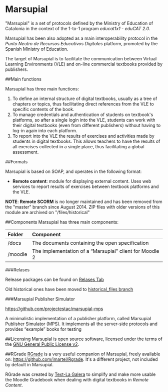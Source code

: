 Marsupial
=========

"Marsupial" is a set of protocols defined by the Ministry of Education of Catalonia in the context of the 1-to-1 program *educat1x1 - eduCAT 2.0*.

Marsupial has been also adopted as a main interoperability protocol in the *Punto Neutro de Recursos Educativos Digitales* platform, promoted by the Spanish Ministry of Education.

The target of Marsupial is to facilitate the communication between Virtual Learning Environments (VLE) and on-line commercial textbooks provided by publishers.


##Main functions

Marsupial has three main functions:

1. To define an internal structure of digital textbooks, usually as a tree of chapters or topics, thus facilitating direct references from the VLE to specific contents of the book.
2. To manage credentials and authentication of students on textbook's platforms, so after a single login into the VLE, students can work with their digital textbooks (even from different publishers) without having to log-in again into each platform.
3. To report into the VLE the results of exercises and activities made by students in digital textbooks. This allows teachers to have the results of all exercises collected in a single place, thus facilitating a global assessment.

##Formats

Marsupial is based on SOAP, and operates in the following format:

- **Remote content**: module for displaying external content. Uses web services to report results of exercises between textbook platforms and the VLE.


**NOTE**: **Remote SCORM** is no longer maintained and has been removed from the "master" branch since August 2014. ZIP files with older versions of this module are archived on "/files/historical"


##Components
Marsupial has three main components:

|Folder|Component|
|:------|:---------|
|/docs|The documents containing the open specification|
|/moodle|The implementation of a “Marsupial” client for Moodle 2|

###Relases

Release packages can be found on [Relases Tab](https://github.com/projectestac/marsupial/releases)

Old historical ones have been moved to [historical_files branch](https://github.com/projectestac/marsupial/tree/historical_files)

###Marsupial Publisher Simulator

https://github.com/projectestac/marsupial-mps

A minimalistic implementation of a publisher platform, called Marsupial Publisher Simulator (MPS). It implements all the server-side protocols and provides “example” books for testing

##Licensing
Marsupial is open source software, licensed under the terms of the [GNU General Public License v2](http://www.gnu.org/licenses/gpl-2.0.html).

##RGrade
[RGrade](https://github.com/imartel/Rgrade) is a very useful companion of Marsupial, freely available on: https://github.com/imartel/Rgrade. It's a different project, not included by default in Marsupial.

RGrade was created by [Text-La Galera](http://www.text-lagalera.cat/) to simplify and make more usable the Moodle Gradebook when dealing with digital textbooks in *Remote Content*.
